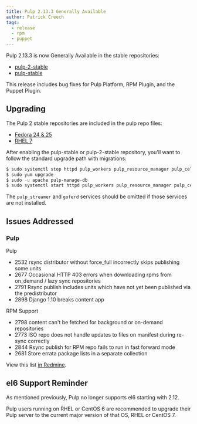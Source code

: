 ```yaml
---
title: Pulp 2.13.3 Generally Available
author: Patrick Creech
tags:
  - release
  - rpm
  - puppet
---
```


Pulp 2.13.3 is now Generally Available in the stable repositories:

* [pulp-2-stable](https://repos.fedorapeople.org/pulp/pulp/stable/2/)
* [pulp-stable](https://repos.fedorapeople.org/pulp/pulp/stable/latest/)

This release includes bug fixes for Pulp Platform, RPM Plugin, and the Puppet Plugin.

## Upgrading

The Pulp 2 stable repositories are included in the pulp repo files:

- [Fedora 24 & 25](https://repos.fedorapeople.org/repos/pulp/pulp/fedora-pulp.repo)
- [RHEL 7](https://repos.fedorapeople.org/repos/pulp/pulp/rhel-pulp.repo)

After enabling the pulp-stable or pulp-2-stable repository, you'll want to follow the standard
upgrade path with migrations:

```sh
$ sudo systemctl stop httpd pulp_workers pulp_resource_manager pulp_celerybeat pulp_streamer goferd
$ sudo yum upgrade
$ sudo -u apache pulp-manage-db
$ sudo systemctl start httpd pulp_workers pulp_resource_manager pulp_celerybeat pulp_streamer goferd
```

The `pulp_streamer` and `goferd` services should be omitted if those services are not installed.


## Issues Addressed

### Pulp

Pulp

- 2532	rsync distributor without force_full incorrectly skips publishing some units
- 2677	Occasional HTTP 403 errors when downloading rpms from on_demand / lazy sync repositories
- 2791	Rsync publish includes units which have not yet been published via the predistributor
- 2898	Django 1.10 breaks content app

RPM Support

- 2798	content can't be fetched for background or on-demand repositories
- 2773	ISO repo does not handle updates to files on manifest during re-sync correctly
- 2844	Rsync publish for RPM repo fails to run in fast forward mode
- 2681	Store errata package lists in a separate collection


View this list [in Redmine](http://bit.ly/2tfgXsY).

## el6 Support Reminder

As mentioned previously, Pulp no longer supports el6 starting with 2.12.

Pulp users running on RHEL or CentOS 6 are recommended to upgrade their Pulp server to
the current major version of that OS, RHEL or CentOS 7.
